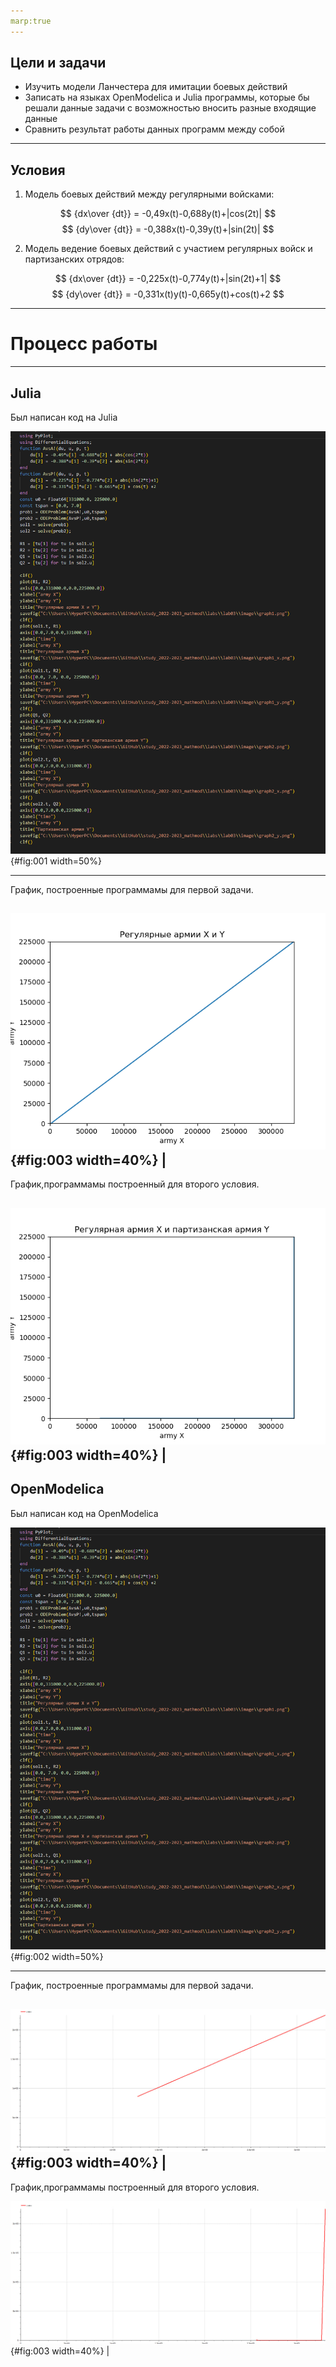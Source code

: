 ```yaml
---
marp:true
---
```

## Цели и задачи

- Изучить модели Ланчестера для имитации боевых действий
- Записать на языках OpenModelica и Julia программы, которые бы решали данные задачи с возможностью вносить разные входящие данные
- Сравнить результат работы данных программ между собой

---

## Условия

1. Модель боевых действий между регулярными войсками:

$$ {dx\over {dt}} = -0,49x(t)-0,688y(t)+|cos(2t)| $$
$$ {dy\over {dt}} = -0,388x(t)-0,39y(t)+|sin(2t)| $$

2. Модель ведение боевых действий с участием регулярных войск и партизанских отрядов:

$$ {dx\over {dt}} = -0,225x(t)-0,774y(t)+|sin(2t)+1| $$
$$ {dy\over {dt}} = -0,331x(t)y(t)-0,665y(t)+cos(t)+2 $$

---

# Процесс работы

---

## Julia 

Был написан код на Julia 

![Код программы](./image/Screenshot_1.png){#fig:001 width=50%}

---
График, построенные программамы для первой задачи.

![Результат работы на Julia](./image/graph1.png){#fig:003 width=40%} |
---
График,программамы построенный для второго условия.

![Результат работы на Julia](./image/graph2.png){#fig:003 width=40%} |
---
## OpenModelica 

Был написан код на OpenModelica

![Код программы](./image/Screenshot_1.png){#fig:002 width=50%}

---
График, построенные программамы для первой задачи.

![Результат работы на OpenModelica](./image/photo_2023-02-25_03-50-10.jpg){#fig:003 width=40%} |
---
График,программамы построенный для второго условия.

![Результат работы на OpenModelica](./image/photo_2023-02-25_03-49-38.jpg){#fig:003 width=40%} |

